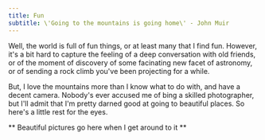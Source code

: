 ```yaml
---
title: Fun
subtitle: \'Going to the mountains is going home\' - John Muir
---
```


Well, the world is full of fun things, or at least many that I find fun. However, it's a bit hard to capture the feeling of a deep conversation with old friends, or of the moment of discovery of some facinating new facet of astronomy, or of sending a rock climb you've been projecting for a while. 

But, I love the mountains more than I know what to do with, and have a decent camera. Nobody's ever accused me of bing a skilled photographer, but I'll admit that I'm pretty darned good at going to beautiful places. So here's a little rest for the eyes. 

** Beautiful pictures go here when I get around to it **


